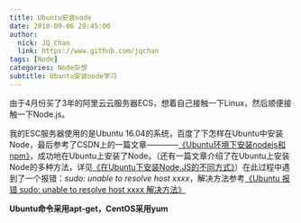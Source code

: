 ```yaml
---
title: Ubuntu安装node
date: 2018-09-06 20:45:00
author: 
  nick: JQ_Chan
  link: https://www.github.com/jqchan
tags: [Node]
categories: Node杂想
subtitle: Ubuntu安装node学习
---
```


由于4月份买了3年的阿里云云服务器ECS，想着自己接触一下Linux，然后顺便接触一下Node.js。

我的ESC服务器使用的是Ubuntu 16.04的系统，百度了下怎样在Ubuntu中安装Node，最后参考了CSDN上的一篇文章————[《Ubuntu环境下安装nodejs和npm》](https://blog.csdn.net/wangtaoking1/article/details/78005038)，成功地在Ubuntu上安装了Node。（还有一篇文章介绍了在Ubuntu上安装Node的多种方法，详见[《在Ubuntu下安装Node.JS的不同方式》](https://yq.aliyun.com/articles/87706?spm=5176.10695662.1996646101.searchclickresult.61e46f17ivNa1W)）在此过程中遇到了一个报错：*sudo: unable to resolve host xxxx*，解决方法参考[《Ubuntu 报错 sudo: unable to resolve host xxxx 解决方法》](https://blog.csdn.net/a1007720052/article/details/79804098)

**Ubuntu命令采用apt-get，CentOS采用yum**